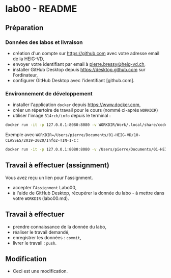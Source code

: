 # lab00 - README

## Préparation

### Données des labos et livraison
- création d'un compte sur https://github.com avec votre adresse email de la HEIG-VD,
- envoyer votre identifiant par email à pierre.bressy@heig-vd.ch,
- installer GitHub Desktop depuis https://desktop.github.com sur l'ordinateur,
- configurer GitHub Desktop avec l'identifiant [github.com].

### Environnement de développement
- installer l'application `docker` depuis https://www.docker.com,
- créer un répertoire de travail pour le cours (nommé ci-après `WORKDIR`) 
- utiliser l'image `314rch/info` depuis le terminal :

```bash
docker run -it -p 127.0.0.1:8080:8080 -v WORKDIR/Work/.local/share/code-server:/home/coder/.local/share/code-server -v WORKDIR/Work/:/home/coder/project 314rch/info:latest
```

Exemple avec `WORKDIR=/Users/pierre/Documents/01-HEIG-VD/10-CLASSES/2019-2020/Info2-TIN-1-C` :

```bash
docker run -it -p 127.0.0.1:8080:8080 -v /Users/pierre/Documents/01-HEIG-VD/10-CLASSES/2019-2020/Info2-TIN-1-C/work/.local/share/code-server:/home/coder/.local/share/code-server -v /Users/pierre/Documents/01-HEIG-VD/10-CLASSES/2019-2020/Info2-TIN-1-C/work/:/home/coder/project 314rch/info:latest
```

## Travail à effectuer (assignment)
Vous avez reçu un lien pour l'assignment.
- accepter l'`Assignment` Labo00,
- à l'aide de GitHub Desktop, récupérer la donnée du labo - à mettre dans votre `WORKDIR` (labo00.md).

## Travail à effectuer
- prendre connaissance de la donnée du labo,
- réaliser le travail demandé,
- enregistrer les données : `commit`,
- livrer le travail : `push`.


## Modification

- Ceci est une modification.